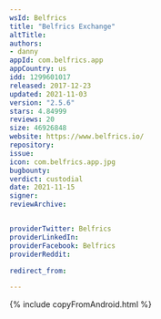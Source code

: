 ```yaml
---
wsId: Belfrics
title: "Belfrics Exchange"
altTitle:
authors:
- danny
appId: com.belfrics.app
appCountry: us
idd: 1299601017
released: 2017-12-23
updated: 2021-11-03
version: "2.5.6"
stars: 4.84999
reviews: 20
size: 46926848
website: https://www.belfrics.io/
repository:
issue:
icon: com.belfrics.app.jpg
bugbounty:
verdict: custodial
date: 2021-11-15
signer:
reviewArchive:


providerTwitter: Belfrics
providerLinkedIn:
providerFacebook: Belfrics
providerReddit:

redirect_from:

---
```

{% include copyFromAndroid.html %}
